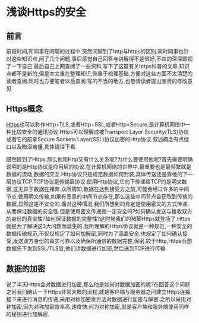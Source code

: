 # 浅谈Https的安全

## 前言

前段时间,和同事在闲聊的过程中,突然间聊到了http与https的区别.同时同事也针对这些知识点,问了几个问题.事后感觉自己回答与讲解得不是很好,不由的深深鄙视了一下自己.最后自己上网查阅了一些资料,写下了这篇有关https科普的文章.知识点都不是新的,但是本文重在整理知识,侧重于梳理基础,方便对这些方面不太清楚的读者查阅.同时也方便笔者以后查阅.写的不当的地方,也恳请读者提出宝贵的修改意见.

## Https概念

[Https](https://en.wikipedia.org/wiki/HTTPS)也可以称作Http+TLS,或者Http+SSL,或者Http+Secure,是计算机网络中一种比较安全的通讯协议.Https可以理解成被Transport Layer Security(TLS)协议或者它的前辈Secure Sockets Layer(SSL)协议加密的Http协议.叙述概念有点绕口以及晦涩难懂,具体请往下看.

既然提到了Https,那么他和Http又有什么关系呢?为什么要使用他呢?首先需要明确说明的是Http协议是应用层的协议.在计算机网络的世界中,最重要也是最频繁就是数据的流动,数据的交互.Http协议只是规定数据如何封装,具体传送还是靠他的下一层协议TCP.TCP协议是传输层协议.使用Http协议,它向下传递给TCP的是明文数据,这无异于数据在裸奔.众所周知,数据在达到接受方之前,可能会经过许多的中间节点.使用明文传输,如果有恶意的中间节点存在,那么这些中间节点会获取到传输的数据,显然这是不安全的.面对这种情况,我们所想到的肯定是使用密文的方式传递,从而保证数据的安全性.但是使用密文传递就一定安全吗?如何确认发送与接收双方的身份的真实性?如何保证数据的完整性?这时候我们的猪脚Https就登场了.Https就是为了解决这3大问题而诞生的.我所理解的Https协议就是一种规范,一种安全的数据传输规范,不仅仅规定了如何加解密,同时为了涵盖安全,也规定了如何确认接受,发送双方身份的真实可靠以及确保所通信的数据完整,保密.较于Http,Https会想数据先下发到SSL/TLS层,他们讲数据进行加密,然后送到TCP进行传输.

## 数据的加密

说了半天Https会对数据进行加密,那么他是如何对数据加密的呢?在回答这个问题之前我们确认一下Https非常大概的流程,就是客户端与服务器之间建立Https连接,接下来进行消息的传递,采用对称加密发方法对数据进行加密与解密.之所以采用对称加密,因为对称加密效率高,速度快.何为对称加密,就是客户端和服务端使用同样的秘钥进行加解密.


